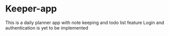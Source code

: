 # Keeper-app
This is a daily planner app with note keeping and todo list feature
Login and authentication is yet to be implemented

